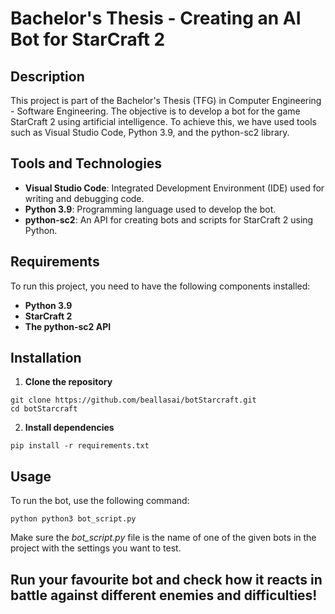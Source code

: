 # Bachelor's Thesis - Creating an AI Bot for StarCraft 2
## Description
This project is part of the Bachelor's Thesis (TFG) in Computer Engineering - Software Engineering. The objective is to develop a bot for the game StarCraft 2 using artificial intelligence. To achieve this, we have used tools such as Visual Studio Code, Python 3.9, and the python-sc2 library.

## Tools and Technologies
- **Visual Studio Code**: Integrated Development Environment (IDE) used for writing and debugging code.
- **Python 3.9**: Programming language used to develop the bot.
- **python-sc2**: An API for creating bots and scripts for StarCraft 2 using Python.

## Requirements
To run this project, you need to have the following components installed:
- **Python 3.9**
- **StarCraft 2**
- **The python-sc2 API**

## Installation
1. **Clone the repository**
```
git clone https://github.com/beallasai/botStarcraft.git
cd botStarcraft
```
2. **Install dependencies**
```
pip install -r requirements.txt
```

## Usage
To run the bot, use the following command:
```
python python3 bot_script.py
```
Make sure the *bot_script.py* file is the name of one of the given bots in the project with the settings you want to test.

## Run your favourite bot and check how it reacts in battle against different enemies and difficulties!
